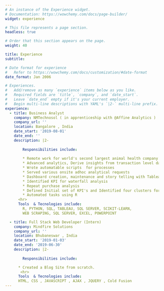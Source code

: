 ```yaml
---
# An instance of the Experience widget.
# Documentation: https://wowchemy.com/docs/page-builder/
widget: experience

# This file represents a page section.
headless: true

# Order that this section appears on the page.
weight: 40

title: Experience
subtitle:

# Date format for experience
#   Refer to https://wowchemy.com/docs/customization/#date-format
date_format: Jan 2006

# Experiences.
#   Add/remove as many `experience` items below as you like.
#   Required fields are `title`, `company`, and `date_start`.
#   Leave `date_end` empty if it's your current employer.
#   Begin multi-line descriptions with YAML's `|2-` multi-line prefix.
experience:
  - title: Business Analyst
    company: NMTechnosol ( in apprenticeship with @Affine Analytics )
    company_url: ''
    location: Bangalore , India
    date_start: '2019-08-01'
    date_end: ''
    description: |2-
 
        Responsibilities include:
        
        * Remote work for world's second largest animal health company.
        * Advanced analytics, Derive insights from transaction level data
        * Wrote automatable scripts  for processes 
        * Served various onsite adhoc analytical requests
        * Dashboard creation, maintenance and story telling with Tableau 
        * Identified KPI for waterfall analysis
        * Repeat purchase analysis 
        * Defined Initial set of KPI's and Identified four clusters for Market segmentation using unsupervised machine learning techniques for targeted marketing .
        * Automated tasks using R
      <hr>
      Tools  & Tecnologies include:
        R, PYTHON, SQL, TABLEAU, SQL SERVER, SCIKIT-LEARN, 
        WEB SCRAPING, SQL SERVER, EXCEL, POWERPOINT

  - title: Full Stack Web Developer (Intern)
    company: Mindfire Solutions
    company_url: ''
    location: Bhubaneswar , India
    date_start: '2019-01-03'
    date_end: '2019-06-30'
    description: |2-
 
        Responsibilities include:

      * Created a Blog Site from scratch.
       <hr>
      Tools  & Tecnologies include:
      HTML, CSS , JAVASCRIPT , AJAX , JQUERY , Cold Fusion 
---
```

